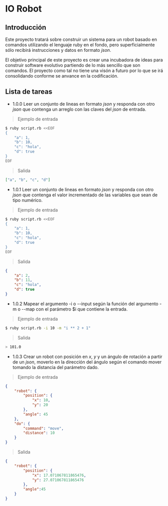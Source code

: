 # IO Robot

## Introducción

Este proyecto tratará sobre construir un sistema para un robot basado en comandos
utilizando el lenguaje ruby en el fondo, pero superficialmente sólo recibirá
instrucciones y datos en formato _json_.

El objetivo principal de este proyecto es crear una incubadora de ideas para construir
software evolutivo partiendo de lo más sencillo que son comandos. El proyecto
como tal no tiene una visón a futuro por lo que se irá consolidando conforme se anvance
en la codificación.

## Lista de tareas

* 1.0.0 Leer un conjunto de lineas en formato _json_ y responda
con otro _json_ que contenga un arreglo con las claves del _json_ de entrada.

> Ejemplo de entrada

~~~bash
$ ruby script.rb <<EOF
{
	"a": 1,
	"b": 10,
	"c": "hola",
	"d": true
}
EOF
~~~

> Salida

~~~json
["a", "b", "c", "d"]
~~~

* 1.0.1 Leer un conjunto de lineas en formato _json_ y responda
con otro _json_ que contenga el valor incrementado de las variables que sean
de tipo numérico.

> Ejemplo de entrada

~~~bash
$ ruby script.rb <<EOF
{
	"a": 1,
	"b": 10,
	"c": "hola",
	"d": true
}
EOF
~~~

> Salida

~~~json
{
	"a": 2,
	"b": 11,
	"c": "hola",
	"d": true
}
~~~

* 1.0.2 Mapear el argumento -i o --input según la función del argumento -m o --map
con el parámetro $i que contiene la entrada.

> Ejemplo de entrada

~~~bash
$ ruby script.rb -i 10 -m "i ** 2 + 1"
~~~

> Salida

~~~bash
> 101.0
~~~

* 1.0.3 Crear un robot con posición en _x_, _y_ y un ángulo de rotación a partir
de un _json_, moverlo en la dirección del ángulo según el comando mover tomando
la distancia del parámetro dado.

> Ejemplo de entrada

~~~json
{
	"robot": {
		"position": {
			"x": 10,
			"y": 20
		},
		"angle": 45
	},
	"do": {
		"command": "move",
		"distance": 10 
	}
}
~~~

> Salida

~~~json
{
	"robot": {
		"position": {
			"x": 17.071067811865476,
			"y": 27.071067811865476
		},
		"angle":45
	}
}
~~~